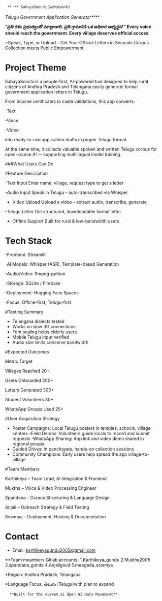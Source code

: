      ** ** SahayaSoochi(సహాయసూచి)
_Telugu Government Application Generator**_**

"**ప్రతి గళం ప్రభుత్వంతో మాట్లాడాలి. ప్రతి గ్రామానికి ఒక అధికార అభ్యర్థన!"
Every voice should reach the government. Every village deserves official access.**


~Speak, Type, or Upload – Get Your Official Letters in Seconds
 Corpus Collection meets Public Empowerment

# Project Theme
SahayaSoochi is a people-first, AI-powered tool designed to help rural citizens of Andhra Pradesh and Telangana easily generate formal government application letters in Telugu.

From income certificates to caste validations, this app converts:

-Text

-Voice

-Video

into ready-to-use application drafts in proper Telugu format.

At the same time, it collects valuable spoken and written Telugu corpus for open-source AI — supporting multilingual model training.

###What Users Can Do

#Feature Description

-Text Input	Enter name, village, request type to get a letter

-Audio Input	Speak in Telugu – auto-transcribed via Whisper

- Video Upload	Upload a video – extract audio, transcribe, generate

-Telugu Letter	Get structured, downloadable formal letter

- Offline Support	Built for rural & low-bandwidth users

# Tech Stack
-Frontend: Streamlit

-AI Models: Whisper (ASR), Template-based  Generation

-Audio/Video: ffmpeg-python

-Storage: SQLite / Firebase

-Deployment: Hugging Face Spaces

-Focus: Offline-first, Telugu-first

#Testing Summary
- Telangana dialects tested
- Works on slow 3G connections
- Font scaling helps elderly users
- Mobile Telugu input verified
- Audio size limits conserve bandwidth

#Expected Outcomes

Metric	Target

Villages Reached	    20+ 

Users Onboarded	        200+

Letters Generated	    300+

Student Volunteers  	30+

WhatsApp Groups Used	25+

#User Acquisition Strategy
- Poster Campaigns: Local Telugu posters in temples, schools, village centers
-Field Demos: Volunteers guide locals to record and submit requests
-WhatsApp Sharing: App link and video demo shared in regional groups
- Guided Drives: In panchayats, hands-on collection sessions
- Community Champions: Early users help spread the app village-to-village

#Team Members

Karthikeya – Team Lead, AI Integration & Frontend

Muktha – Voice & Video Processing Engineer

Spandana – Corpus Structuring & Language Design

Anjali – Outreach Strategy & Field Testing

Sowmya – Deployment, Hosting & Documentation

# Contact
* Email: karthikeyagundu2005@gmail.com

**Team meambers Gitlab accounts:
     1.Karthikeya_gundu
     2.Muktha2005
     3.spandana_gunda
     4.Anjaligoud
     5.meegada_sowmya

*Region: Andhra Pradesh, Telangana

*Language Focus: తెలుగు (Telugu)with plan to expand
     
     
      **Built for the viswam.ai Open AI Data Movement**

